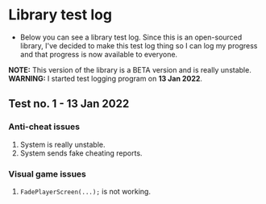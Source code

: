 # Library test log

- Below you can see a library test log. Since this is an open-sourced library, I've decided to make this test log thing so I can log my progress and that progress is now available to everyone.

**NOTE:** This version of the library is a BETA version and is really unstable.
**WARNING:** I started test logging program on **13 Jan 2022**. 

## Test no. 1 - 13 Jan 2022

### Anti-cheat issues
1. System is really unstable. 
2. System sends fake cheating reports.

### Visual game issues
1. ``FadePlayerScreen(...);`` is not working.
